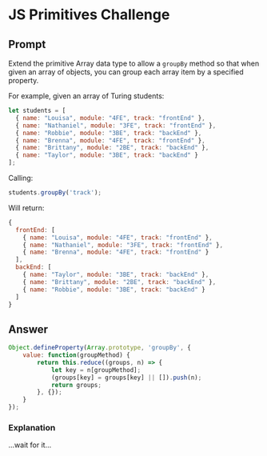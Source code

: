 # JS Primitives Challenge

## Prompt

Extend the primitive Array data type to allow a `groupBy` method so that when given an array of objects, you can group each array item by a specified property.

For example, given an array of Turing students:

```javascript
let students = [
  { name: "Louisa", module: "4FE", track: "frontEnd" },
  { name: "Nathaniel", module: "3FE", track: "frontEnd" },
  { name: "Robbie", module: "3BE", track: "backEnd" },
  { name: "Brenna", module: "4FE", track: "frontEnd" },
  { name: "Brittany", module: "2BE", track: "backEnd" },
  { name: "Taylor", module: "3BE", track: "backEnd" }
];
```

Calling:

```javascript
students.groupBy('track');
```

Will return:

```javascript
{
  frontEnd: [
    { name: "Louisa", module: "4FE", track: "frontEnd" },
    { name: "Nathaniel", module: "3FE", track: "frontEnd" },
    { name: "Brenna", module: "4FE", track: "frontEnd" }
  ],
  backEnd: [
    { name: "Taylor", module: "3BE", track: "backEnd" },
    { name: "Brittany", module: "2BE", track: "backEnd" },
    { name: "Robbie", module: "3BE", track: "backEnd" }
  ]
}
```

## Answer

```js
Object.defineProperty(Array.prototype, 'groupBy', {
    value: function(groupMethod) {
        return this.reduce((groups, n) => {
            let key = n[groupMethod];
            (groups[key] = groups[key] || []).push(n); 
            return groups;
        }, {});
    }
});
```

### Explanation

...wait for it...